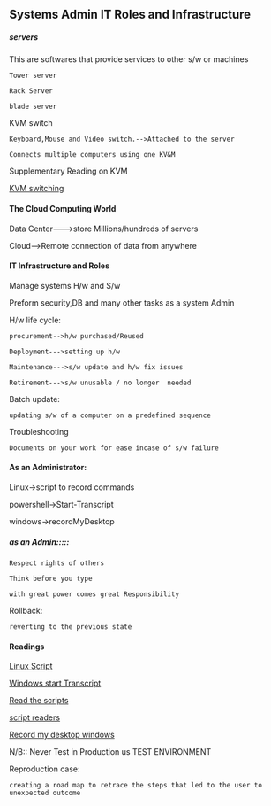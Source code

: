 
## Systems Admin IT Roles and Infrastructure

##### servers

This are softwares that provide services to other s/w or machines

    Tower server
    
    Rack Server
    
    blade server
    
KVM switch

    Keyboard,Mouse and Video switch.-->Attached to the server
    
    Connects multiple computers using one KV&M

Supplementary Reading on KVM

[KVM switching](http://en.wikipedia.org/wiki/KVM_switch)

#### The Cloud Computing World

Data Center--->store Millions/hundreds of servers

Cloud-->Remote connection of data from anywhere

#### IT Infrastructure and Roles

Manage systems H/w and S/w

Preform security,DB and many other tasks as a system Admin

H/w life cycle:

    procurement-->h/w purchased/Reused
    
    Deployment--->setting up h/w
    
    Maintenance--->s/w update and h/w fix issues
    
    Retirement--->s/w unusable / no longer  needed
    
Batch update:

    updating s/w of a computer on a predefined sequence

Troubleshooting

    Documents on your work for ease incase of s/w failure


#### As an Administrator:

Linux->script to record commands

powershell->Start-Transcript

windows->recordMyDesktop

##### as an Admin:::::

    Respect rights of others

    Think before you type

    with great power comes great Responsibility

Rollback:

    reverting to the previous state

#### Readings

[Linux Script](http://manpages.ubuntu.com/manpages/bionic/man1/script.1.html)

[Windows start Transcript](https://docs.microsoft.com/en-us/powershell/module/microsoft.powershell.host/start-transcript?view=powershell-6)

[Read the scripts](http://manpages.ubuntu.com/manpages/bionic/man1/ansi2txt.1.html)

[script readers](http://manpages.ubuntu.com/manpages/bionic/man1/ansi2html.1.html)

[Record my desktop windows](http://recordmydesktop.sourceforge.net/about.php)


N/B:: Never Test in Production us TEST ENVIRONMENT

Reproduction case:

    creating a road map to retrace the steps that led to the user to unexpected outcome

